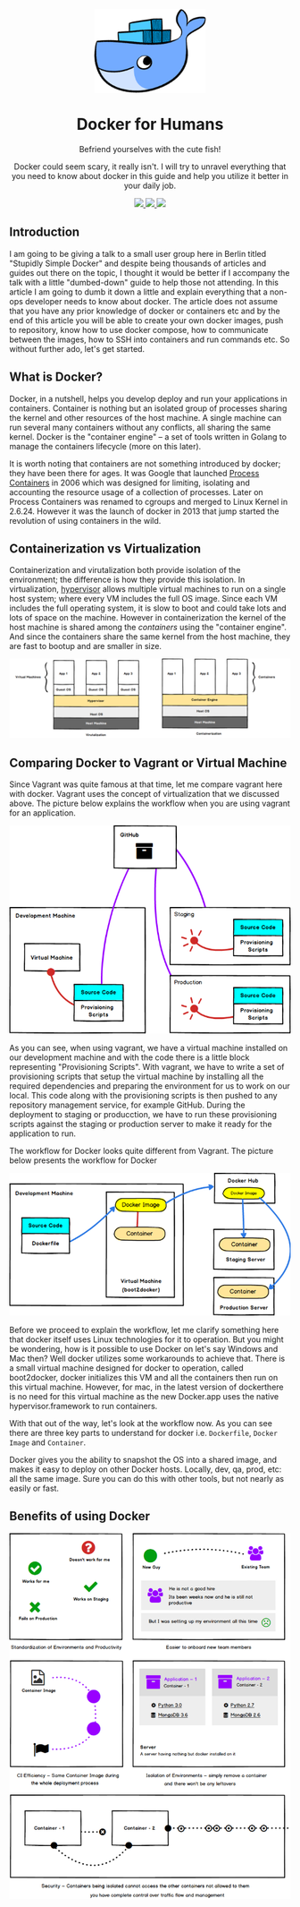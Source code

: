 <p align="center">
  <img src="./images/docker-logo.png" height="150" align="center" />
  <h1 align="center">Docker for Humans</h1>
  <p align="center">Befriend yourselves with the cute fish!</p>
  <p align="center">Docker could seem scary, it really isn't. I will try to unravel everything that you need to know about docker in this guide and help you utilize it better in your daily job.</p>
  <p align="center">
  	<a href="https://creativecommons.org/licenses/by/4.0/">
  		<img src="https://img.shields.io/badge/License-CC%20BY%204.0-lightgrey.svg" />
  	</a>
  	<a href="http://makeapullrequest.com">
  		<img src="https://img.shields.io/badge/PRs-welcome-brightgreen.svg?style=flat-square" />
  	</a>
  	<a href="http://twitter.com/kamranahmedse">
  		<img src="https://img.shields.io/badge/author-kamranahmedse-blue.svg" />
  	</a>
  </p>
</p>

## Introduction

I am going to be giving a talk to a small user group here in Berlin titled "Stupidly Simple Docker" and despite being thousands of articles and guides out there on the topic, I thought it would be better if I accompany the talk with a little "dumbed-down" guide to help those not attending. In this article I am going to dumb it down a little and explain everything that a non-ops developer needs to know about docker. The article does not assume that you have any prior knowledge of docker or containers etc and by the end of this article you will be able to create your own docker images, push to repository, know how to use docker compose, how to communicate between the images, how to SSH into containers and run commands etc. So without further ado, let's get started.

## What is Docker?

Docker, in a nutshell, helps you develop deploy and run your applications in containers. Container is nothing but an isolated group of processes sharing the kernel and other resources of the host machine. A single machine can run several many containers without any conflicts, all sharing the same kernel. Docker is the "container engine" – a set of tools written in Golang to manage the containers lifecycle (more on this later).

It is worth noting that containers are not something introduced by docker; they have been there for ages. It was Google that launched [Process Containers](https://en.wikipedia.org/wiki/Cgroups) in 2006 which was designed for limiting, isolating and accounting the resource usage of a collection of processes. Later on Process Containers was renamed to cgroups and merged to Linux Kernel in 2.6.24. However it was the launch of docker in 2013 that jump started the revolution of using containers in the wild.

## Containerization vs Virtualization

Containerization and virutalization both provide isolation of the environment; the difference is how they provide this isolation. In virtualization, [hypervisor](https://en.wikipedia.org/wiki/Hypervisor) allows multiple virtual machines to run on a single host system; where every VM includes the full OS image. Since each VM includes the full operating system, it is slow to boot and could take lots and lots of space on the machine. However in containerization the kernel of the host machine is shared among the *containers* using the "container engine". And since the containers share the same kernel from the host machine, they are fast to bootup and are smaller in size.

![](./images/containers-vs-virtualization.png)

## Comparing Docker to Vagrant or Virtual Machine

Since Vagrant was quite famous at that time, let me compare vagrant here with docker. Vagrant uses the concept of virtualization that we discussed above. The picture below explains the workflow when you are using vagrant for an application.

![](./images/vagrant.png)

As you can see, when using vagrant, we have a virtual machine installed on our development machine and with the code there is a little block representing "Provisioning Scripts". With vagrant, we have to write a set of provisioning scripts that setup the virtual machine by installing all the required dependencies and preparing the environment for us to work on our local. This code along with the provisioning scripts is then pushed to any repository management service, for example GitHub. During the deployment to staging or producction, we have to run these provisioning scripts against the staging or production server to make it ready for the application to run.

The workflow for Docker looks quite different from Vagrant. The picture below presents the workflow for Docker

![](./images/docker.png)

Before we proceed to explain the workflow, let me clarify something here that docker itself uses Linux technologies for it to operation. But you might be wondering, how is it possible to use Docker on let's say Windows and Mac then? Well docker utilizes some workarounds to achieve that. There is a small virtual machine designed for docker to operation, called boot2docker, docker initializes this VM and all the containers then run on this virtual machine. However, for mac, in the latest version of dockerthere is no need for this virtual machine as the new Docker.app uses the native hypervisor.framework to run containers.

With that out of the way, let's look at the workflow now. As you can see there are three key parts to understand for docker i.e. `Dockerfile`, `Docker Image` and `Container`.

Docker gives you the ability to snapshot the OS into a shared image, and makes it easy to deploy on other Docker hosts. Locally, dev, qa, prod, etc: all the same image. Sure you can do this with other tools, but not nearly as easily or fast.

## Benefits of using Docker

![](./images/container-benefits.png)

